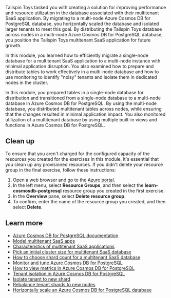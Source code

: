 Tailspin Toys tasked you with creating a solution for improving performance and resource utilization in the database associated with their multitenant SaaS application. By migrating to a multi-node Azure Cosmos DB for PostgreSQL database, you horizontally scaled the database and isolated larger tenants to meet this goal. By distributing the Tailspin Toys database across nodes in a multi-node Azure Cosmos DB for PostgreSQL database, you position the Tailspin Toys multitenant SaaS application for future growth.

In this module, you learned how to efficiently migrate a single-node database for a multitenant SaaS application to a multi-node instance with minimal application disruption. You also examined how to prepare and distribute tables to work effectively in a multi-node database and how to use monitoring to identify "noisy" tenants and isolate them in dedicated nodes in the cluster.

In this module, you prepared tables in a single-node database for distribution and transitioned from a single-node database to a multi-node database in Azure Cosmos DB for PostgreSQL. By using the multi-node database, you distributed multitenant tables across nodes, while ensuring that the changes resulted in minimal application impact. You also monitored utilization of a multitenant database by using multiple built-in views and functions in Azure Cosmos DB for PostgreSQL.

## Clean up

To ensure that you aren't charged for the configured capacity of the resources you created for the exercises in this module, it's essential that you clean up any provisioned resources. If you didn't delete your resource group in the final exercise, follow these instructions:

1. Open a web browser and go to the [Azure portal](https://portal.azure.com/).
1. In the left menu, select **Resource Groups**, and then select the **learn-cosmosdb-postgresql** resource group you created in the first exercise.
1. In the **Overview** pane, select **Delete resource group**.
1. To confirm, enter the name of the resource group you created, and then select **Delete**.

## Learn more

- [Azure Cosmos DB for PostgreSQL documentation](/azure/cosmos-db/postgresql/introduction?azure-portal=true)
- [Model multitenant SaaS apps](/azure/cosmos-db/postgresql/quickstart-build-scalable-apps-model-multi-tenant?azure-portal=true)
- [Characteristics of multitenant SaaS applications](/azure/cosmos-db/postgresql/quickstart-build-scalable-apps-classify#characteristics-of-multi-tenant-saas?azure-portal=true)
- [Pick an initial cluster size for multitenant SaaS database](/azure/cosmos-db/postgresql/howto-scale-initial#multi-tenant-saas?azure-portal=true)
- [How to choose shard count for a multitenant SaaS database](/azure/cosmos-db/postgresql/howto-shard-count#multi-tenant-saas-use-case?azure-portal=true)
- [Monitor and tune Azure Cosmos DB for PostgreSQL](/azure/cosmos-db/postgresql/concepts-monitoring?azure-portal=true)
- [How to view metrics in Azure Cosmos DB for PostgreSQL](/azure/cosmos-db/postgresql/howto-monitoring?azure-portal=true)
- [Tenant isolation in Azure Cosmos DB for PostgreSQL](https://docs.citusdata.com/en/v11.1/admin_guide/cluster_management.html#tenant-isolation?azure-portal=true)
- [Isolate tenant to new shard](/azure/cosmos-db/postgresql/reference-functions#isolate_tenant_to_new_shard?azure-portal=true)
- [Rebalance tenant shards to new nodes](/azure/cosmos-db/postgresql/howto-scale-rebalance?azure-portal=true)
- [Horizontally scale an Azure Cosmos DB for PostgreSQL database](/azure/cosmos-db/postgresql/howto-scale-grow?azure-portal=true)

